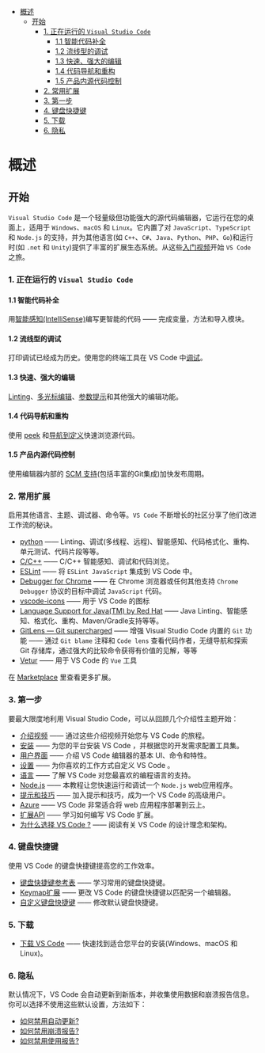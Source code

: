 <!--
 * @Author: haoluo
 * @Date: 2019-07-22 10:20:55
 * @LastEditors: haoluo
 * @LastEditTime: 2019-07-23 18:28:14
 * @Description: file content
 -->

- [概述](#%e6%a6%82%e8%bf%b0)
  - [开始](#%e5%bc%80%e5%a7%8b)
    - [1. 正在运行的 `Visual Studio Code`](#1-%e6%ad%a3%e5%9c%a8%e8%bf%90%e8%a1%8c%e7%9a%84-visual-studio-code)
      - [1.1 智能代码补全](#11-%e6%99%ba%e8%83%bd%e4%bb%a3%e7%a0%81%e8%a1%a5%e5%85%a8)
      - [1.2 流线型的调试](#12-%e6%b5%81%e7%ba%bf%e5%9e%8b%e7%9a%84%e8%b0%83%e8%af%95)
      - [1.3 快速、强大的编辑](#13-%e5%bf%ab%e9%80%9f%e5%bc%ba%e5%a4%a7%e7%9a%84%e7%bc%96%e8%be%91)
      - [1.4 代码导航和重构](#14-%e4%bb%a3%e7%a0%81%e5%af%bc%e8%88%aa%e5%92%8c%e9%87%8d%e6%9e%84)
      - [1.5 产品内源代码控制](#15-%e4%ba%a7%e5%93%81%e5%86%85%e6%ba%90%e4%bb%a3%e7%a0%81%e6%8e%a7%e5%88%b6)
    - [2. 常用扩展](#2-%e5%b8%b8%e7%94%a8%e6%89%a9%e5%b1%95)
    - [3. 第一步](#3-%e7%ac%ac%e4%b8%80%e6%ad%a5)
    - [4. 键盘快捷键](#4-%e9%94%ae%e7%9b%98%e5%bf%ab%e6%8d%b7%e9%94%ae)
    - [5. 下载](#5-%e4%b8%8b%e8%bd%bd)
    - [6. 隐私](#6-%e9%9a%90%e7%a7%81)

# 概述

## 开始

`Visual Studio Code` 是一个轻量级但功能强大的源代码编辑器，它运行在您的桌面上，适用于 `Windows`、`macOS` 和 `Linux`。它内置了对 `JavaScript`、`TypeScript` 和 `Node.js` 的支持，并为其他语言(如 `C++`、`C#`、`Java`、`Python`、`PHP`、`Go`)和运行时(如 `.net` 和 `Unity`)提供了丰富的扩展生态系统。从这些[入门视频](https://love2.io/@LH786020019/doc/VS-Code-docs/get_started/intro_videos.md)开始 `VS Code` 之旅。

### 1. 正在运行的 `Visual Studio Code`

#### 1.1 智能代码补全

用[智能感知(IntelliSense)](https://code.visualstudio.com/docs/editor/intellisense)编写更智能的代码 —— 完成变量，方法和导入模块。

#### 1.2 流线型的调试

打印调试已经成为历史。使用您的终端工具在 VS Code 中[调试](https://code.visualstudio.com/docs/editor/debugging)。

#### 1.3 快速、强大的编辑

[Linting](https://code.visualstudio.com/docs/languages/javascript#_linters)、[多光标编辑](https://code.visualstudio.com/docs/editor/codebasics#_multiple-selections-multicursor)、[参数提示](https://code.visualstudio.com/docs/editor/intellisense#_intellisense-features)和其他强大的编辑功能。

#### 1.4 代码导航和重构

使用 [peek](https://code.visualstudio.com/docs/editor/editingevolved#_peek) 和[导航到定义](https://code.visualstudio.com/docs/editor/editingevolved#_go-to-definition)快速浏览源代码。

#### 1.5 产品内源代码控制

使用编辑器内部的 [SCM 支持](https://code.visualstudio.com/docs/editor/versioncontrol)(包括丰富的Git集成)加快发布周期。

### 2. 常用扩展

启用其他语言、主题、调试器、命令等。`VS Code` 不断增长的社区分享了他们改进工作流的秘诀。

- [python](https://marketplace.visualstudio.com/items?itemName=ms-python.python) —— Linting、调试(多线程、远程)、智能感知、代码格式化、重构、单元测试、代码片段等等。
- [C/C++](https://marketplace.visualstudio.com/items?itemName=ms-vscode.cpptools) —— C/C++ 智能感知、调试和代码浏览。
- [ESLint](https://marketplace.visualstudio.com/items?itemName=dbaeumer.vscode-eslint) —— 将 `ESLint JavaScript` 集成到 VS Code 中。
- [Debugger for Chrome](https://marketplace.visualstudio.com/items?itemName=msjsdiag.debugger-for-chrome) —— 在 Chrome 浏览器或任何其他支持 `Chrome Debugger` 协议的目标中调试 `JavaScript` 代码。
- [vscode-icons](https://marketplace.visualstudio.com/items?itemName=vscode-icons-team.vscode-icons) —— 用于 VS Code 的图标
- [Language Support for Java(TM) by Red Hat](https://marketplace.visualstudio.com/items?itemName=redhat.java) —— Java Linting、智能感知、格式化、重构、Maven/Gradle支持等等。
- [GitLens — Git supercharged](https://marketplace.visualstudio.com/items?itemName=eamodio.gitlens) —— 增强 Visual Studio Code 内置的 `Git` 功能 —— 通过 `Git blame` 注释和 `Code lens` 查看代码作者，无缝导航和探索 Git 存储库，通过强大的比较命令获得有价值的见解，等等
- [Vetur](https://marketplace.visualstudio.com/items?itemName=octref.vetur) —— 用于 VS Code 的 `Vue` 工具

在 [Marketplace](https://marketplace.visualstudio.com/vscode) 里查看更多扩展。

### 3. 第一步

要最大限度地利用 Visual Studio Code，可以从回顾几个介绍性主题开始：

- [介绍视频](https://code.visualstudio.com/docs/getstarted/introvideos) —— 通过这些介绍视频开始您与 VS Code 的旅程。
- [安装](https://code.visualstudio.com/docs/setup/setup-overview) —— 为您的平台安装 VS Code ，并根据您的开发需求配置工具集。
- [用户界面](https://code.visualstudio.com/docs/getstarted/userinterface) —— 介绍 VS Code 编辑器的基本 UI、命令和特性。
- [设置](https://code.visualstudio.com/docs/getstarted/settings) —— 为你喜欢的工作方式自定义 VS Code 。
- [语言](https://code.visualstudio.com/docs/languages/overview) —— 了解 VS Code 对您最喜欢的编程语言的支持。
- [Node.js](https://code.visualstudio.com/docs/nodejs/nodejs-tutorial) —— 本教程让您快速运行和调试一个 `Node.js` web应用程序。
- [提示和技巧](https://code.visualstudio.com/docs/getstarted/tips-and-tricks) —— 加入提示和技巧，成为一个 VS Code 的高级用户。
- [Azure](https://code.visualstudio.com/docs/azure/extensions) ——  VS Code 非常适合将 web 应用程序部署到云上。
- [扩展API](https://code.visualstudio.com/api) —— 学习如何编写 VS Code 扩展。
- [为什么选择 VS Code ?](https://code.visualstudio.com/docs/editor/whyvscode) —— 阅读有关 VS Code 的设计理念和架构。

### 4. 键盘快捷键

使用 VS Code 的键盘快捷键提高您的工作效率。

- [键盘快捷键参考表](https://code.visualstudio.com/docs/getstarted/keybindings#_keyboard-shortcuts-reference) —— 学习常用的键盘快捷键。
- [Keymap扩展](https://code.visualstudio.com/docs/getstarted/keybindings#_keymap-extensions) —— 更改 VS Code 的键盘快捷键以匹配另一个编辑器。
- [自定义键盘快捷键](https://code.visualstudio.com/docs/getstarted/keybindings#_customizing-shortcuts) —— 修改默认键盘快捷键。

### 5. 下载

- [下载 VS Code](https://code.visualstudio.com/download)  —— 快速找到适合您平台的安装(Windows、macOS 和 Linux)。

### 6. 隐私

默认情况下，VS Code 会自动更新到新版本，并收集使用数据和崩溃报告信息。你可以选择不使用这些默认设置，方法如下：

- [如何禁用自动更新?](https://code.visualstudio.com/docs/supporting/faq#_how-do-i-opt-out-of-vs-code-autoupdates)
- [如何禁用崩溃报告?](https://code.visualstudio.com/docs/supporting/faq#_how-to-disable-crash-reporting)
- [如何禁用使用报告?](https://code.visualstudio.com/docs/supporting/faq#_how-to-disable-telemetry-reporting)
